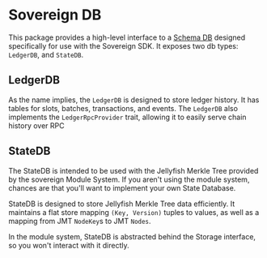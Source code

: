 # Sovereign DB

This package provides a high-level interface to a [Schema DB](../schemadb/) designed specifically for use with the Sovereign SDK.
It exposes two db types: `LedgerDB`, and `StateDB`.

## LedgerDB

As the name implies, the `LedgerDB` is designed to store ledger history. It has tables for slots, batches, transactions, and events.
The `LedgerDB` also implements the `LedgerRpcProvider` trait, allowing it to easily serve chain history over RPC

## StateDB

The StateDB is intended to be used with the Jellyfish Merkle Tree provided by the sovereign Module System. If you aren't using the
module system, chances are that you'll want to implement your own State Database.

StateDB is designed to store Jellyfish Merkle Tree data efficiently. It maintains a flat store mapping `(Key, Version)` tuples
to values, as well as a mapping from JMT `NodeKey`s to JMT `Nodes`.

In the module system, StateDB is abstracted behind the Storage interface, so you won't interact with it directly.
